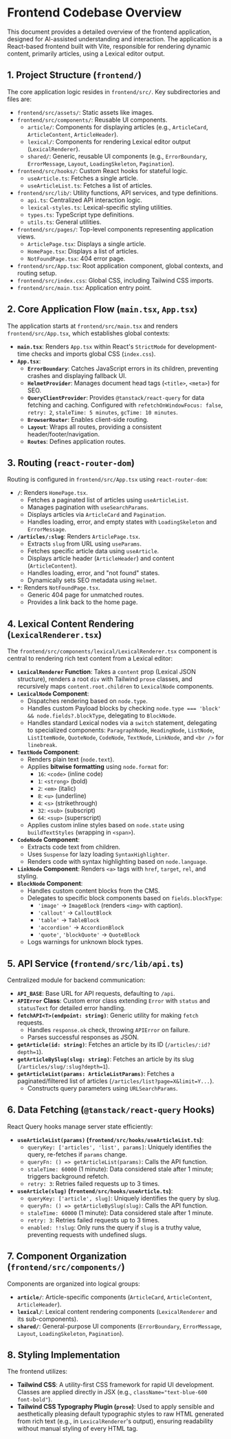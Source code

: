 # Frontend Codebase Overview

This document provides a detailed overview of the frontend application, designed for AI-assisted understanding and interaction. The application is a React-based frontend built with Vite, responsible for rendering dynamic content, primarily articles, using a Lexical editor output.

## 1. Project Structure (`frontend/`)

The core application logic resides in `frontend/src/`. Key subdirectories and files are:

-   `frontend/src/assets/`: Static assets like images.
-   `frontend/src/components/`: Reusable UI components.
    -   `article/`: Components for displaying articles (e.g., `ArticleCard`, `ArticleContent`, `ArticleHeader`).
    -   `lexical/`: Components for rendering Lexical editor output (`LexicalRenderer`).
    -   `shared/`: Generic, reusable UI components (e.g., `ErrorBoundary`, `ErrorMessage`, `Layout`, `LoadingSkeleton`, `Pagination`).
-   `frontend/src/hooks/`: Custom React hooks for stateful logic.
    -   `useArticle.ts`: Fetches a single article.
    -   `useArticleList.ts`: Fetches a list of articles.
-   `frontend/src/lib/`: Utility functions, API services, and type definitions.
    -   `api.ts`: Centralized API interaction logic.
    -   `lexical-styles.ts`: Lexical-specific styling utilities.
    -   `types.ts`: TypeScript type definitions.
    -   `utils.ts`: General utilities.
-   `frontend/src/pages/`: Top-level components representing application views.
    -   `ArticlePage.tsx`: Displays a single article.
    -   `HomePage.tsx`: Displays a list of articles.
    -   `NotFoundPage.tsx`: 404 error page.
-   `frontend/src/App.tsx`: Root application component, global contexts, and routing setup.
-   `frontend/src/index.css`: Global CSS, including Tailwind CSS imports.
-   `frontend/src/main.tsx`: Application entry point.

## 2. Core Application Flow (`main.tsx`, `App.tsx`)

The application starts at `frontend/src/main.tsx` and renders `frontend/src/App.tsx`, which establishes global contexts:

-   **`main.tsx`**: Renders `App.tsx` within React's `StrictMode` for development-time checks and imports global CSS (`index.css`).
-   **`App.tsx`**:
    -   **`ErrorBoundary`**: Catches JavaScript errors in its children, preventing crashes and displaying fallback UI.
    -   **`HelmetProvider`**: Manages document head tags (`<title>`, `<meta>`) for SEO.
    -   **`QueryClientProvider`**: Provides `@tanstack/react-query` for data fetching and caching. Configured with `refetchOnWindowFocus: false`, `retry: 2`, `staleTime: 5 minutes`, `gcTime: 10 minutes`.
    -   **`BrowserRouter`**: Enables client-side routing.
    -   **`Layout`**: Wraps all routes, providing a consistent header/footer/navigation.
    -   **`Routes`**: Defines application routes.

## 3. Routing (`react-router-dom`)

Routing is configured in `frontend/src/App.tsx` using `react-router-dom`:

-   **`/`**: Renders `HomePage.tsx`.
    -   Fetches a paginated list of articles using `useArticleList`.
    -   Manages pagination with `useSearchParams`.
    -   Displays articles via `ArticleCard` and `Pagination`.
    -   Handles loading, error, and empty states with `LoadingSkeleton` and `ErrorMessage`.
-   **`/articles/:slug`**: Renders `ArticlePage.tsx`.
    -   Extracts `slug` from URL using `useParams`.
    -   Fetches specific article data using `useArticle`.
    -   Displays article header (`ArticleHeader`) and content (`ArticleContent`).
    -   Handles loading, error, and "not found" states.
    -   Dynamically sets SEO metadata using `Helmet`.
-   **`*`**: Renders `NotFoundPage.tsx`.
    -   Generic 404 page for unmatched routes.
    -   Provides a link back to the home page.

## 4. Lexical Content Rendering (`LexicalRenderer.tsx`)

The `frontend/src/components/lexical/LexicalRenderer.tsx` component is central to rendering rich text content from a Lexical editor:

-   **`LexicalRenderer` Function**: Takes a `content` prop (Lexical JSON structure), renders a root `div` with Tailwind `prose` classes, and recursively maps `content.root.children` to `LexicalNode` components.
-   **`LexicalNode` Component**:
    -   Dispatches rendering based on `node.type`.
    -   Handles custom Payload blocks by checking `node.type === 'block' && node.fields?.blockType`, delegating to `BlockNode`.
    -   Handles standard Lexical nodes via a `switch` statement, delegating to specialized components: `ParagraphNode`, `HeadingNode`, `ListNode`, `ListItemNode`, `QuoteNode`, `CodeNode`, `TextNode`, `LinkNode`, and `<br />` for `linebreak`.
-   **`TextNode` Component**:
    -   Renders plain text (`node.text`).
    -   Applies **bitwise formatting** using `node.format` for:
        -   `16`: `<code>` (inline code)
        -   `1`: `<strong>` (bold)
        -   `2`: `<em>` (italic)
        -   `8`: `<u>` (underline)
        -   `4`: `<s>` (strikethrough)
        -   `32`: `<sub>` (subscript)
        -   `64`: `<sup>` (superscript)
    -   Applies custom inline styles based on `node.state` using `buildTextStyles` (wrapping in `<span>`).
-   **`CodeNode` Component**:
    -   Extracts code text from children.
    -   Uses `Suspense` for lazy loading `SyntaxHighlighter`.
    -   Renders code with syntax highlighting based on `node.language`.
-   **`LinkNode` Component**: Renders `<a>` tags with `href`, `target`, `rel`, and styling.
-   **`BlockNode` Component**:
    -   Handles custom content blocks from the CMS.
    -   Delegates to specific block components based on `fields.blockType`:
        -   `'image'` -> `ImageBlock` (renders `<img>` with caption).
        -   `'callout'` -> `CalloutBlock`
        -   `'table'` -> `TableBlock`
        -   `'accordion'` -> `AccordionBlock`
        -   `'quote'`, `'blockQuote'` -> `QuoteBlock`
    -   Logs warnings for unknown block types.

## 5. API Service (`frontend/src/lib/api.ts`)

Centralized module for backend communication:

-   **`API_BASE`**: Base URL for API requests, defaulting to `/api`.
-   **`APIError` Class**: Custom error class extending `Error` with `status` and `statusText` for detailed error handling.
-   **`fetchAPI<T>(endpoint: string)`**: Generic utility for making `fetch` requests.
    -   Handles `response.ok` check, throwing `APIError` on failure.
    -   Parses successful responses as JSON.
-   **`getArticle(id: string)`**: Fetches an article by its ID (`/articles/:id?depth=1`).
-   **`getArticleBySlug(slug: string)`**: Fetches an article by its slug (`/articles/slug/:slug?depth=1`).
-   **`getArticleList(params: ArticleListParams)`**: Fetches a paginated/filtered list of articles (`/articles/list?page=X&limit=Y...`).
    -   Constructs query parameters using `URLSearchParams`.

## 6. Data Fetching (`@tanstack/react-query` Hooks)

React Query hooks manage server state efficiently:

-   **`useArticleList(params)` (`frontend/src/hooks/useArticleList.ts`)**:
    -   `queryKey: ['articles', 'list', params]`: Uniquely identifies the query, re-fetches if `params` change.
    -   `queryFn: () => getArticleList(params)`: Calls the API function.
    -   `staleTime: 60000` (1 minute): Data considered stale after 1 minute; triggers background refetch.
    -   `retry: 3`: Retries failed requests up to 3 times.
-   **`useArticle(slug)` (`frontend/src/hooks/useArticle.ts`)**:
    -   `queryKey: ['article', slug]`: Uniquely identifies the query by slug.
    -   `queryFn: () => getArticleBySlug(slug)`: Calls the API function.
    -   `staleTime: 60000` (1 minute): Data considered stale after 1 minute.
    -   `retry: 3`: Retries failed requests up to 3 times.
    -   `enabled: !!slug`: Only runs the query if `slug` is a truthy value, preventing requests with undefined slugs.

## 7. Component Organization (`frontend/src/components/`)

Components are organized into logical groups:

-   **`article/`**: Article-specific components (`ArticleCard`, `ArticleContent`, `ArticleHeader`).
-   **`lexical/`**: Lexical content rendering components (`LexicalRenderer` and its sub-components).
-   **`shared/`**: General-purpose UI components (`ErrorBoundary`, `ErrorMessage`, `Layout`, `LoadingSkeleton`, `Pagination`).

## 8. Styling Implementation

The frontend utilizes:

-   **Tailwind CSS**: A utility-first CSS framework for rapid UI development. Classes are applied directly in JSX (e.g., `className="text-blue-600 font-bold"`).
-   **Tailwind CSS Typography Plugin (`prose`)**: Used to apply sensible and aesthetically pleasing default typographic styles to raw HTML generated from rich text (e.g., in `LexicalRenderer`'s output), ensuring readability without manual styling of every HTML tag.
